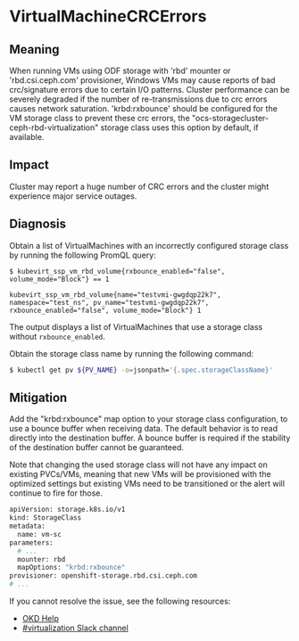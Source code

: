 # VirtualMachineCRCErrors
<!-- Edited by machadovilaca, february 2024 -->

## Meaning

When running VMs using ODF storage with 'rbd' mounter or 'rbd.csi.ceph.com'
provisioner, Windows VMs may cause reports of bad crc/signature errors due to
certain I/O patterns. Cluster performance can be severely degraded if the number
of re-transmissions due to crc errors causes network saturation. 'krbd:rxbounce'
should be configured for the VM storage class to prevent these crc errors, the
"ocs-storagecluster-ceph-rbd-virtualization" storage class uses this option by
default, if available.

## Impact

Cluster may report a huge number of CRC errors and the cluster might experience
major service outages.

## Diagnosis

Obtain a list of VirtualMachines with an incorrectly configured storage class by
running the following PromQL query:

<!--DS: You can use the Openshift metrics explorer available at 'https://{OPENSHIFT_BASE_URL}/monitoring/query-browser'.-->

```promql
$ kubevirt_ssp_vm_rbd_volume{rxbounce_enabled="false", volume_mode="Block"} == 1

kubevirt_ssp_vm_rbd_volume{name="testvmi-gwgdqp22k7", namespace="test_ns", pv_name="testvmi-gwgdqp22k7", rxbounce_enabled="false", volume_mode="Block"} 1
```

The output displays a list of VirtualMachines that use a storage class without
`rxbounce_enabled`.

Obtain the storage class name by running the following command:

```bash
$ kubectl get pv ${PV_NAME} -o=jsonpath='{.spec.storageClassName}'
```

## Mitigation

Add the "krbd:rxbounce" map option to your storage class configuration, to use
a bounce buffer when receiving data. The default behavior is to read directly
into the destination buffer. A bounce buffer is required if the stability of the
destination buffer cannot be guaranteed.

Note that changing the used storage class will not have any impact on existing
PVCs/VMs, meaning that new VMs will be provisioned with the optimized settings
but existing VMs need to be transitioned or the alert will continue to fire for
those.

```bash
apiVersion: storage.k8s.io/v1
kind: StorageClass
metadata:
  name: vm-sc
parameters:
  # ...
  mounter: rbd
  mapOptions: "krbd:rxbounce"
provisioner: openshift-storage.rbd.csi.ceph.com
# ...
```

If you cannot resolve the issue, see the following resources:

- [OKD Help](https://www.okd.io/help/)
- [#virtualization Slack channel](https://kubernetes.slack.com/channels/virtualization)
